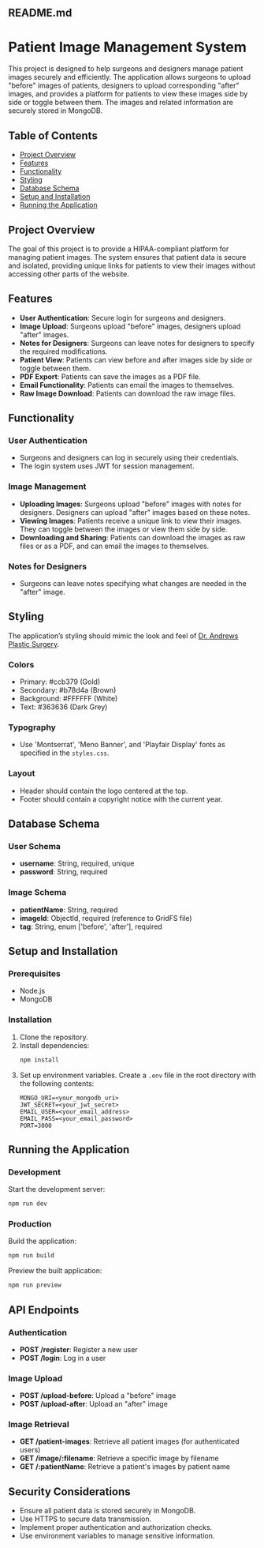 ## README.md

# Patient Image Management System

This project is designed to help surgeons and designers manage patient images securely and efficiently. The application allows surgeons to upload "before" images of patients, designers to upload corresponding "after" images, and provides a platform for patients to view these images side by side or toggle between them. The images and related information are securely stored in MongoDB.

## Table of Contents
- [Project Overview](#project-overview)
- [Features](#features)
- [Functionality](#functionality)
- [Styling](#styling)
- [Database Schema](#database-schema)
- [Setup and Installation](#setup-and-installation)
- [Running the Application](#running-the-application)

## Project Overview

The goal of this project is to provide a HIPAA-compliant platform for managing patient images. The system ensures that patient data is secure and isolated, providing unique links for patients to view their images without accessing other parts of the website.

## Features

- **User Authentication**: Secure login for surgeons and designers.
- **Image Upload**: Surgeons upload "before" images, designers upload "after" images.
- **Notes for Designers**: Surgeons can leave notes for designers to specify the required modifications.
- **Patient View**: Patients can view before and after images side by side or toggle between them.
- **PDF Export**: Patients can save the images as a PDF file.
- **Email Functionality**: Patients can email the images to themselves.
- **Raw Image Download**: Patients can download the raw image files.

## Functionality

### User Authentication

- Surgeons and designers can log in securely using their credentials.
- The login system uses JWT for session management.

### Image Management

- **Uploading Images**: Surgeons upload "before" images with notes for designers. Designers can upload "after" images based on these notes.
- **Viewing Images**: Patients receive a unique link to view their images. They can toggle between the images or view them side by side.
- **Downloading and Sharing**: Patients can download the images as raw files or as a PDF, and can email the images to themselves.

### Notes for Designers

- Surgeons can leave notes specifying what changes are needed in the "after" image.

## Styling

The application’s styling should mimic the look and feel of [Dr. Andrews Plastic Surgery](https://www.drandrewsplasticsurgery.com/).

### Colors

- Primary: #ccb379 (Gold)
- Secondary: #b78d4a (Brown)
- Background: #FFFFFF (White)
- Text: #363636 (Dark Grey)

### Typography

- Use 'Montserrat', 'Meno Banner', and 'Playfair Display' fonts as specified in the `styles.css`.

### Layout

- Header should contain the logo centered at the top.
- Footer should contain a copyright notice with the current year.

## Database Schema

### User Schema

- **username**: String, required, unique
- **password**: String, required

### Image Schema

- **patientName**: String, required
- **imageId**: ObjectId, required (reference to GridFS file)
- **tag**: String, enum ['before', 'after'], required

## Setup and Installation

### Prerequisites

- Node.js
- MongoDB

### Installation

1. Clone the repository.
2. Install dependencies:
    ```bash
    npm install
    ```
3. Set up environment variables. Create a `.env` file in the root directory with the following contents:
    ```
    MONGO_URI=<your_mongodb_uri>
    JWT_SECRET=<your_jwt_secret>
    EMAIL_USER=<your_email_address>
    EMAIL_PASS=<your_email_password>
    PORT=3000
    ```

## Running the Application

### Development

Start the development server:
```bash
npm run dev
```

### Production

Build the application:
```bash
npm run build
```

Preview the built application:
```bash
npm run preview
```

## API Endpoints

### Authentication

- **POST /register**: Register a new user
- **POST /login**: Log in a user

### Image Upload

- **POST /upload-before**: Upload a "before" image
- **POST /upload-after**: Upload an "after" image

### Image Retrieval

- **GET /patient-images**: Retrieve all patient images (for authenticated users)
- **GET /image/:filename**: Retrieve a specific image by filename
- **GET /:patientName**: Retrieve a patient's images by patient name

## Security Considerations

- Ensure all patient data is stored securely in MongoDB.
- Use HTTPS to secure data transmission.
- Implement proper authentication and authorization checks.
- Use environment variables to manage sensitive information.
